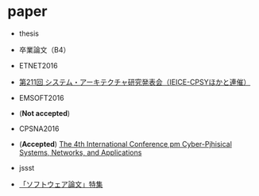 # paper

* thesis
 - 卒業論文（B4）

* ETNET2016
 - [第211回 システム・アーキテクチャ研究発表会（IEICE-CPSYほかと連催）](http://sigarc.ipsj.or.jp/mtg/fy2015/arc211/)

* EMSOFT2016
 - (__Not accepted__) 

* CPSNA2016
 - (__Accepted__) [The 4th International Conference pm Cyber-Pjhisical Systems, Networks, and Applications](http://www.cpsna.org/)

* jssst
 - [「ソフトウェア論文」特集](http://www.jssst.or.jp/edit_news/detail/id=255)
